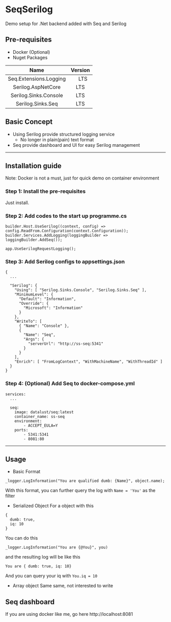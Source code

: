 # SeqSerilog
Demo setup for .Net backend added with Seq and Serilog

## Pre-requisites
- Docker (Optional)
- Nuget Packages

| Name | Version |
| :---: | :---: |
| Seq.Extensions.Logging |　LTS |
| Serilog.AspNetCore | LTS |
| Serilog.Sinks.Console | LTS |
| Serilog.Sinks.Seq | LTS |

## Basic Concept
- Using Serilog provide structured logging service
  - No longer in plain(pain) text format
- Seq provide dashboard and UI for easy Serilog management

- - -

## Installation guide
Note: Docker is not a must, just for quick demo on container environment


### Step 1: Install the pre-requisites
Just install.


### Step 2: Add codes to the start up **programme.cs**

```
builder.Host.UseSerilog((context, config) => config.ReadFrom.Configuration(context.Configuration));
builder.Services.AddLogging(loggingBuilder => loggingBuilder.AddSeq());
```

```
app.UseSerilogRequestLogging();
```

### Step 3: Add Serilog configs to **appsettings.json**

```
{
  ...

  "Serilog": {
    "Using": [ "Serilog.Sinks.Console", "Serilog.Sinks.Seq" ],
    "MinimumLevel": {
      "Default": "Information",
      "Override": {
        "Microsoft": "Information"
      }
    },
    "WriteTo": [
      { "Name": "Console" },
      {
        "Name": "Seq",
        "Args": {
          "serverUrl": "http://ss-seq:5341"
        }
      }
    ],
    "Enrich": [ "FromLogContext", "WithMachineName", "WithThreadId" ]
  }
}
```

### Step 4: (Optional) Add Seq to **docker-compose.yml**

```
services:
  ...

  seq:
    image: datalust/seq:latest
    container_name: ss-seq
    environment: 
        - ACCEPT_EULA=Y
    ports:
        - 5341:5341
        - 8081:80  
```

- - - 

## Usage
- Basic Format

```
_logger.LogInformation("You are qualified dumb: {Name}", object.name);
```
With this format, you can further query the log with ` Name = 'You' ` as the filter

- Serialized Object
For a object with this
```
{
  dumb: true,
  iq: 10
}
```

You can do this
```
_logger.LogInformation("You are {@You}", you)
```
and the resulting log will be like this
```
You are { dumb: true, iq: 10}
```
And you can query your iq with ` You.iq = 10 `

- Array object
Same same, not interested to write


## Seq dashboard
If you are using docker like me, go here
http://localhost:8081
